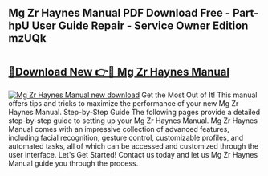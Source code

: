 ## Mg Zr Haynes Manual PDF Download Free - Part-hpU User Guide Repair - Service Owner Edition mzUQk

# <h2><a href="http://cf27857.oget.top/?id=Mg+Zr+Haynes+Manual">🔗Download New 👉🔴 Mg Zr Haynes Manual</a></h2>

[![Mg Zr Haynes Manual new download](https://i.imgur.com/5g1atiW.png)](http://cf27857.oget.top/?id=Mg+Zr+Haynes+Manual)
Get the Most Out of It! This manual offers tips and tricks to maximize the performance of your new Mg Zr Haynes Manual. Step-by-Step Guide The following pages provide a detailed step-by-step guide to setting up your Mg Zr Haynes Manual. Mg Zr Haynes Manual comes with an impressive collection of advanced features, including facial recognition, gesture control, customizable profiles, and automated tasks, all of which can be accessed and customized through the user interface. Let's Get Started! Contact us today and let us Mg Zr Haynes Manual guide you through the process.
